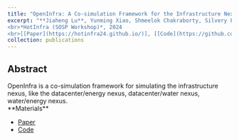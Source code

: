 ```yaml
---
title: "OpenInfra: A Co-simulation Framework for the Infrastructure Nexus"
excerpt: "**Jiaheng Lu**, Yunming Xiao, Shmeelok Chakraborty, Silvery Fu, Yoon Sung Ji, Ang Chen, Mosharaf Chowdhury, Nalini Rao, Sylvia Ratnasamy, Xinyu Wang. 
<br>*HotInfra (SOSP Workshop)*, 2024
<br>[[Paper](https://hotinfra24.github.io/)], [[Code](https://github.com/JhengLu/OpenInfra)]"
collection: publications
---
```


<h2>Abstract</h2>
OpenInfra is a co-simulation framework for simulating the infrastructure nexus, like the datacenter/energy nexus, datacenter/water nexus, water/energy nexus.

<br>
**Materials**
<ul>
<li><a href="https://hotinfra24.github.io/">Paper</a></li>
<li><a href="https://github.com/JhengLu/OpenInfra">Code</a></li>
</ul>

